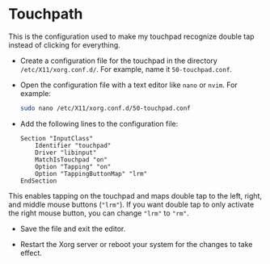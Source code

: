# Touchpath

This is the configuration used to make
my touchpad recognize double tap instead
of clicking for everything.

- Create a configuration file for
  the touchpad in the directory `/etc/X11/xorg.conf.d/`.
  For example, name it `50-touchpad.conf`.

- Open the configuration file with
  a text editor like `nano` or `nvim`. For example:

  ```bash
  sudo nano /etc/X11/xorg.conf.d/50-touchpad.conf
  ```

- Add the following lines to the configuration file:

  ```plaintext
  Section "InputClass"
      Identifier "touchpad"
      Driver "libinput"
      MatchIsTouchpad "on"
      Option "Tapping" "on"
      Option "TappingButtonMap" "lrm"
  EndSection
  ```

This enables tapping on the touchpad
and maps double tap to the left, right,
and middle mouse buttons (`"lrm"`).
If you want double tap to only activate
the right mouse button, you can change `"lrm"` to `"rm"`.

- Save the file and exit the editor.

- Restart the Xorg server or reboot your system for the changes to take effect.
